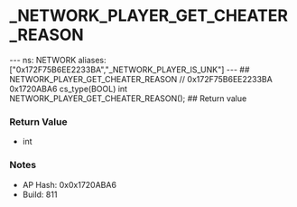 # _NETWORK_PLAYER_GET_CHEATER_REASON

--- ns: NETWORK aliases: ["0x172F75B6EE2233BA","_NETWORK_PLAYER_IS_UNK"] --- ## NETWORK_PLAYER_GET_CHEATER_REASON  // 0x172F75B6EE2233BA 0x1720ABA6 cs_type(BOOL) int NETWORK_PLAYER_GET_CHEATER_REASON();  ## Return value

### Return Value
* int

### Notes
* AP Hash: 0x0x1720ABA6
* Build: 811

